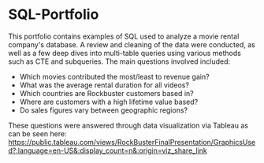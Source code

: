 # SQL-Portfolio

This portfolio contains examples of SQL used to analyze a movie rental company's database. A review and cleaning of the data were conducted, as well as a few deep dives into multi-table queries using various methods such as CTE and subqueries. The main questions involved included:

- Which movies contributed the most/least to revenue gain?
- What was the average rental duration for all videos?
- Which countries are Rockbuster customers based in?
- Where are customers with a high lifetime value based?
- Do sales figures vary between geographic regions?

These questions were answered through data visualization via Tableau as can be seen here: https://public.tableau.com/views/RockBusterFinalPresentation/GraphicsUsed?:language=en-US&:display_count=n&:origin=viz_share_link
